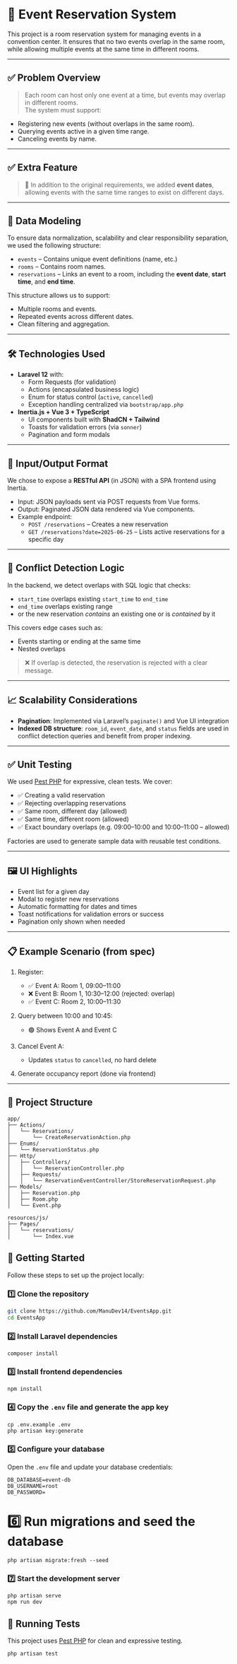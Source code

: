 # 🏢 Event Reservation System

This project is a room reservation system for managing events in a convention center. It ensures that no two events overlap in the same room, while allowing multiple events at the same time in different rooms.

---

## ✅ Problem Overview

> Each room can host only one event at a time, but events may overlap in different rooms.  
> The system must support:

- Registering new events (without overlaps in the same room).
- Querying events active in a given time range.
- Canceling events by name.

---

## ✅ Extra Feature

> 🎁 In addition to the original requirements, we added **event dates**, allowing events with the same time ranges to exist on different days.

---

## 🧠 Data Modeling

To ensure data normalization, scalability and clear responsibility separation, we used the following structure:

- `events` – Contains unique event definitions (name, etc.)
- `rooms` – Contains room names.
- `reservations` – Links an event to a room, including the **event date**, **start time**, and **end time**.

This structure allows us to support:

- Multiple rooms and events.
- Repeated events across different dates.
- Clean filtering and aggregation.

---

## 🛠️ Technologies Used

- **Laravel 12** with:
    - Form Requests (for validation)
    - Actions (encapsulated business logic)
    - Enum for status control (`active`, `cancelled`)
    - Exception handling centralized via `bootstrap/app.php`
- **Inertia.js + Vue 3 + TypeScript**
    - UI components built with **ShadCN + Tailwind**
    - Toasts for validation errors (via `sonner`)
    - Pagination and form modals

---

## 🧱 Input/Output Format

We chose to expose a **RESTful API** (in JSON) with a SPA frontend using Inertia.

- Input: JSON payloads sent via POST requests from Vue forms.
- Output: Paginated JSON data rendered via Vue components.
- Example endpoint:
    - `POST /reservations` – Creates a new reservation
    - `GET /reservations?date=2025-06-25` – Lists active reservations for a specific day

---

## 🔐 Conflict Detection Logic

In the backend, we detect overlaps with SQL logic that checks:

- `start_time` overlaps existing `start_time` to `end_time`
- `end_time` overlaps existing range
- or the new reservation _contains_ an existing one or is _contained_ by it

This covers edge cases such as:

- Events starting or ending at the same time
- Nested overlaps

> ❌ If overlap is detected, the reservation is rejected with a clear message.

---

## 📈 Scalability Considerations

- **Pagination**: Implemented via Laravel’s `paginate()` and Vue UI integration
- **Indexed DB structure**: `room_id`, `event_date`, and `status` fields are used in conflict detection queries and benefit from proper indexing.

---

## ✅ Unit Testing

We used [Pest PHP](https://pestphp.com) for expressive, clean tests. We cover:

- ✅ Creating a valid reservation
- ✅ Rejecting overlapping reservations
- ✅ Same room, different day (allowed)
- ✅ Same time, different room (allowed)
- ✅ Exact boundary overlaps (e.g. 09:00–10:00 and 10:00–11:00 – allowed)

Factories are used to generate sample data with reusable test conditions.

---

## 🖼️ UI Highlights

- Event list for a given day
- Modal to register new reservations
- Automatic formatting for dates and times
- Toast notifications for validation errors or success
- Pagination only shown when needed

---

## 📋 Example Scenario (from spec)

1. Register:

    - ✅ Event A: Room 1, 09:00–11:00
    - ❌ Event B: Room 1, 10:30–12:00 (rejected: overlap)
    - ✅ Event C: Room 2, 10:00–11:30

2. Query between 10:00 and 10:45:

    - 🟢 Shows Event A and Event C

3. Cancel Event A:

    - Updates `status` to `cancelled`, no hard delete

4. Generate occupancy report (done via frontend)

---

## 📂 Project Structure

```plaintext
app/
├── Actions/
│   └── Reservations/
│       └── CreateReservationAction.php
├── Enums/
│   └── ReservationStatus.php
├── Http/
│   ├── Controllers/
│   │   └── ReservationController.php
│   ├── Requests/
│   │   └── ReservationEventController/StoreReservationRequest.php
├── Models/
│   ├── Reservation.php
│   ├── Room.php
│   └── Event.php

resources/js/
├── Pages/
│   └── reservations/
│       └── Index.vue
```

## 🚀 Getting Started

Follow these steps to set up the project locally:

### 1️⃣ Clone the repository

```bash
git clone https://github.com/ManuDev14/EventsApp.git
cd EventsApp
```

### 2️⃣ Install Laravel dependencies

```
composer install
```

### 3️⃣ Install frontend dependencies

```
npm install

```

### 4️⃣ Copy the `.env` file and generate the app key

```
cp .env.example .env
php artisan key:generate
```

### 5️⃣ Configure your database

Open the `.env` file and update your database credentials:

```
DB_DATABASE=event-db
DB_USERNAME=root
DB_PASSWORD=
```

# 6️⃣ Run migrations and seed the database

```
php artisan migrate:fresh --seed
```

### 7️⃣ Start the development server

```
php artisan serve
npm run dev
```

## 🧪 Running Tests

This project uses [Pest PHP](https://pestphp.com) for clean and expressive testing.

```
php artisan test
```
